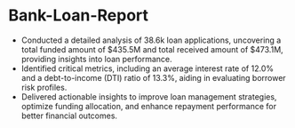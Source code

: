 # Bank-Loan-Report

- Conducted a detailed analysis of 38.6k loan applications, uncovering a total funded amount of $435.5M and total received amount of $473.1M, providing insights into loan performance.
-  Identified critical metrics, including an average interest rate of 12.0% and a debt-to-income (DTI) ratio of 13.3%, aiding in evaluating borrower risk profiles.
- Delivered actionable insights to improve loan management strategies, optimize funding allocation, and enhance repayment performance for better financial outcomes.
